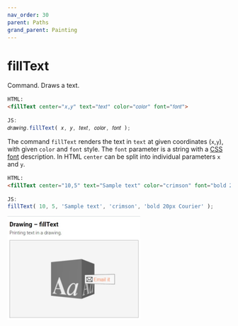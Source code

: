 ```yaml
---
nav_order: 30
parent: Paths
grand_parent: Painting
---
```


# fillText

Command. Draws a text.

```html
HTML:
<fillText center="𝑥,𝑦" text="𝑡𝑒𝑥𝑡" color="𝑐𝑜𝑙𝑜𝑟" font="𝑓𝑜𝑛𝑡">
```
```js
JS:
𝑑𝑟𝑎𝑤𝑖𝑛𝑔.fillText( 𝑥, 𝑦, 𝑡𝑒𝑥𝑡, 𝑐𝑜𝑙𝑜𝑟, 𝑓𝑜𝑛𝑡 );
```

The command `fillText` renders the text in `text` at given coordinates (`x`,`y`),
with given `color` and `font` style. The `font` parameter is a string with a
[CSS font](https://developer.mozilla.org/en-US/docs/Web/CSS/font) description.
In HTML `center` can be split into individual parameters `x` and `y`.

```html
HTML:
<fillText center="10,5" text="Sample text" color="crimson" font="bold 20px Courier">
```
```js
JS:
fillText( 10, 5, 'Sample text', 'crimson', 'bold 20px Courier' );
```	
	
[<kbd><img src="../../examples/snapshots/drawing-filltext.jpg" width="300"></kbd>](../../examples/drawing-filltext.html)